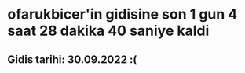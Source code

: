 # ofarukbicer'in gidisine son 1 gun 4 saat 28 dakika 40 saniye kaldi

## Gidis tarihi: 30.09.2022 :(
